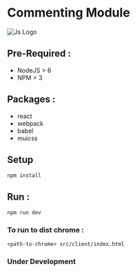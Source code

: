 # Commenting Module

![Js Logo](http://requestb.in/q6pxvcq6)


## Pre-Required :

 - NodeJS > 6
 - NPM > 3


## Packages :

 - react
 - webpack
 - babel
 - muicss


## Setup

```
npm install
```


## Run :

```
npm run dev
```


### To run to dist chrome :

```
<path-to-chrome> src/client/index.html
```


### Under Development

